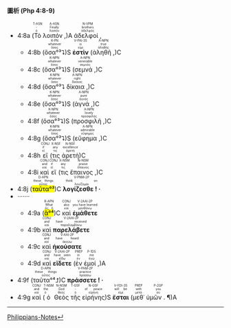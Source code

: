 
#### 圖析 (Php 4:8-9)

- 4:8a (<RUBY><ruby><ruby>Τὸ<rt>ὁ</rt></ruby><rt>-</rt></ruby><rt>T-ASN</rt></RUBY> <RUBY><ruby><ruby>λοιπόν ,<rt>λοιπόν</rt></ruby><rt>Finally</rt></ruby><rt>A-ASN</rt></RUBY>)A <RUBY><ruby><ruby>ἀδελφοί ,<rt>ἀδελφός</rt></ruby><rt>brothers</rt></ruby><rt>N-VPM</rt></RUBY> 
	- 4:8b (<RUBY><ruby><ruby>ὅσα°³⮧<rt>ὅσος</rt></ruby><rt>whatever</rt></ruby><rt>K-PN</rt></RUBY>)S <RUBY><ruby><ruby><strong>ἐστὶν</strong><rt>εἰμί</rt></ruby><rt>is</rt></ruby><rt>V-PAI-3S</rt></RUBY> (<RUBY><ruby><ruby>ἀληθῆ ,<rt>ἀληθής</rt></ruby><rt>true</rt></ruby><rt>A-NPN</rt></RUBY>)C 
	- 4:8c (<RUBY><ruby><ruby>ὅσα°³⮧<rt>ὅσος</rt></ruby><rt>whatever</rt></ruby><rt>K-NPN</rt></RUBY>)S (<RUBY><ruby><ruby>σεμνά ,<rt>σεμνός</rt></ruby><rt>venerable</rt></ruby><rt>A-NPN</rt></RUBY>)C 
	- 4:8d (<RUBY><ruby><ruby>ὅσα°³⮧<rt>ὅσος</rt></ruby><rt>whatever</rt></ruby><rt>K-NPN</rt></RUBY> <RUBY><ruby><ruby>δίκαια ,<rt>δίκαιος</rt></ruby><rt>right</rt></ruby><rt>A-NPN</rt></RUBY>)C 
	- 4:8e (<RUBY><ruby><ruby>ὅσα°³⮧<rt>ὅσος</rt></ruby><rt>whatever</rt></ruby><rt>K-NPN</rt></RUBY>)S (<RUBY><ruby><ruby>ἁγνά ,<rt>ἁγνός</rt></ruby><rt>pure</rt></ruby><rt>A-NPN</rt></RUBY>)C 
	- 4:8f (<RUBY><ruby><ruby>ὅσα°³⮧<rt>ὅσος</rt></ruby><rt>whatever</rt></ruby><rt>K-NPN</rt></RUBY>)S (<RUBY><ruby><ruby>προσφιλῆ ,<rt>προσφιλής</rt></ruby><rt>lovely</rt></ruby><rt>A-NPN</rt></RUBY>)C 
	- 4:8g (<RUBY><ruby><ruby>ὅσα°³⮧<rt>ὅσος</rt></ruby><rt>whatever</rt></ruby><rt>K-NPN</rt></RUBY>)S (<RUBY><ruby><ruby>εὔφημα ,<rt>εὔφημος</rt></ruby><rt>admirable</rt></ruby><rt>A-NPN</rt></RUBY>)C 
	- 4:8h <RUBY><ruby><ruby>εἴ<rt>εἰ</rt></ruby><rt>if</rt></ruby><rt>CONJ</rt></RUBY> (<RUBY><ruby><ruby>τις<rt>τις</rt></ruby><rt>any</rt></ruby><rt>X-NSF</rt></RUBY> <RUBY><ruby><ruby>ἀρετὴ<rt>ἀρετή</rt></ruby><rt>excellence</rt></ruby><rt>N-NSF</rt></RUBY>)C 
	- 4:8i <RUBY><ruby><ruby>καὶ<rt>καί</rt></ruby><rt>and</rt></ruby><rt>CONJ</rt></RUBY> <RUBY><ruby><ruby>εἴ<rt>εἰ</rt></ruby><rt>if</rt></ruby><rt>CONJ</rt></RUBY> (<RUBY><ruby><ruby>τις<rt>τις</rt></ruby><rt>any</rt></ruby><rt>X-NSM</rt></RUBY> <RUBY><ruby><ruby>ἔπαινος ,<rt>ἔπαινος</rt></ruby><rt>praise</rt></ruby><rt>N-NSM</rt></RUBY>)C 
- 4:8j (<RUBY><ruby><ruby><mark>ταῦτα°³</mark><rt>οὗτος</rt></ruby><rt>these things</rt></ruby><rt>D-APN</rt></RUBY>)C <RUBY><ruby><ruby><strong>λογίζεσθε ! ·</strong><rt>λογίζομαι</rt></ruby><rt>think on</rt></ruby><rt>V-PNM-2P</rt></RUBY> 
- ·······
	- 4:9a (<RUBY><ruby><ruby><mark>ἃ°⁴</mark><rt>ὅς, ἥ</rt></ruby><rt>What</rt></ruby><rt>R-APN</rt></RUBY>)C <RUBY><ruby><ruby>καὶ<rt>καί</rt></ruby><rt>also</rt></ruby><rt>CONJ</rt></RUBY> <RUBY><ruby><ruby><strong>ἐμάθετε</strong><rt>μανθάνω</rt></ruby><rt>you have learned</rt></ruby><rt>V-2AAI-2P</rt></RUBY> 
	- 4:9b <RUBY><ruby><ruby>καὶ<rt>καί</rt></ruby><rt>and</rt></ruby><rt>CONJ</rt></RUBY> <RUBY><ruby><ruby><strong>παρελάβετε</strong><rt>παραλαμβάνω</rt></ruby><rt>have received</rt></ruby><rt>V-2AAI-2P</rt></RUBY> 
	- 4:9c <RUBY><ruby><ruby>καὶ<rt>καί</rt></ruby><rt>and</rt></ruby><rt>CONJ</rt></RUBY> <RUBY><ruby><ruby><strong>ἠκούσατε</strong><rt>ἀκούω</rt></ruby><rt>have heard</rt></ruby><rt>V-AAI-2P</rt></RUBY> 
	- 4:9d <RUBY><ruby><ruby>καὶ<rt>καί</rt></ruby><rt>and</rt></ruby><rt>CONJ</rt></RUBY> <RUBY><ruby><ruby><strong>εἴδετε</strong><rt>εἴδω</rt></ruby><rt>have seen</rt></ruby><rt>V-2AAI-2P</rt></RUBY> (<RUBY><ruby><ruby>ἐν<rt>ἐν</rt></ruby><rt>in</rt></ruby><rt>PREP</rt></RUBY> <RUBY><ruby><ruby>ἐμοί ,<rt>ἐγώ</rt></ruby><rt>me</rt></ruby><rt>P-1DS</rt></RUBY>)A
- 4:9f (<RUBY><ruby><ruby>ταῦτα°⁴⮥<rt>οὗτος</rt></ruby><rt>these things</rt></ruby><rt>D-APN</rt></RUBY>)C <RUBY><ruby><ruby><strong>πράσσετε ! ·</strong><rt>πράσσω</rt></ruby><rt>practice</rt></ruby><rt>V-PAM-2P</rt></RUBY> 
- 4:9g <RUBY><ruby><ruby>καὶ<rt>καί</rt></ruby><rt>and</rt></ruby><rt>CONJ</rt></RUBY> (<RUBY><ruby><ruby>ὁ<rt>ὁ</rt></ruby><rt>the</rt></ruby><rt>T-NSM</rt></RUBY> <RUBY><ruby><ruby>Θεὸς<rt>θεός</rt></ruby><rt>God</rt></ruby><rt>N-NSM</rt></RUBY> <RUBY><ruby><ruby>τῆς<rt>ὁ</rt></ruby><rt>-</rt></ruby><rt>T-GSF</rt></RUBY> <RUBY><ruby><ruby>εἰρήνης<rt>εἰρήνη</rt></ruby><rt>of peace</rt></ruby><rt>N-GSF</rt></RUBY>)S <RUBY><ruby><ruby><strong>ἔσται</strong><rt>εἰμί</rt></ruby><rt>will be</rt></ruby><rt>V-FDI-3S</rt></RUBY> (<RUBY><ruby><ruby>μεθ᾽<rt>μετά</rt></ruby><rt>with</rt></ruby><rt>PREP</rt></RUBY> <RUBY><ruby><ruby>ὑμῶν . ¶<rt>σύ</rt></ruby><rt>you</rt></ruby><rt>P-2GP</rt></RUBY>)A



---
[Philippians-Notes↵](Philippians-Notes.md)